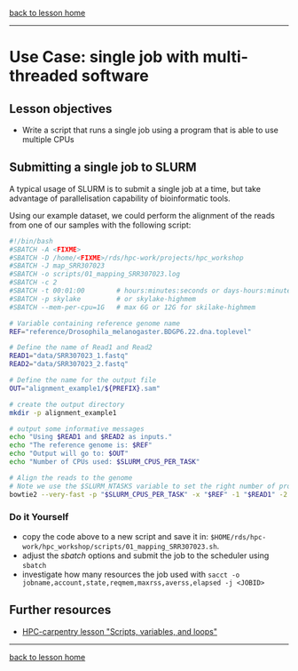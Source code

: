 [back to lesson home](../README.md)

----

# Use Case: single job with multi-threaded software

## Lesson objectives

- Write a script that runs a single job using a program that is able to use multiple CPUs


## Submitting a single job to SLURM

A typical usage of SLURM is to submit a single job at a time, but take advantage of parallelisation capability of bioinformatic tools.

Using our example dataset, we could perform the alignment of the reads from one of our samples with the following script:

```bash
#!/bin/bash
#SBATCH -A <FIXME>
#SBATCH -D /home/<FIXME>/rds/hpc-work/projects/hpc_workshop
#SBATCH -J map_SRR307023
#SBATCH -o scripts/01_mapping_SRR307023.log
#SBATCH -c 2
#SBATCH -t 00:01:00        # hours:minutes:seconds or days-hours:minutes:seconds
#SBATCH -p skylake         # or skylake-highmem
#SBATCH --mem-per-cpu=1G   # max 6G or 12G for skilake-highmem

# Variable containing reference genome name
REF="reference/Drosophila_melanogaster.BDGP6.22.dna.toplevel"

# Define the name of Read1 and Read2
READ1="data/SRR307023_1.fastq"
READ2="data/SRR307023_2.fastq"

# Define the name for the output file
OUT="alignment_example1/${PREFIX}.sam"

# create the output directory
mkdir -p alignment_example1

# output some informative messages
echo "Using $READ1 and $READ2 as inputs."
echo "The reference genome is: $REF"
echo "Output will go to: $OUT"
echo "Number of CPUs used: $SLURM_CPUS_PER_TASK"

# Align the reads to the genome
# Note we use the $SLURM_NTASKS variable to set the right number of processors to bowtie2
bowtie2 --very-fast -p "$SLURM_CPUS_PER_TASK" -x "$REF" -1 "$READ1" -2 "$READ2" > "$OUT"
```

### Do it Yourself

- copy the code above to a new script and save it in: `$HOME/rds/hpc-work/hpc_workshop/scripts/01_mapping_SRR307023.sh`.
- adjust the _sbatch_ options and submit the job to the scheduler using `sbatch`
- investigate how many resources the job used with `sacct -o jobname,account,state,reqmem,maxrss,averss,elapsed -j <JOBID>`


## Further resources

- [HPC-carpentry lesson "Scripts, variables, and loops"](https://hpc-carpentry.github.io/hpc-shell/05-scripts/index.html)

----

[back to lesson home](../README.md)

